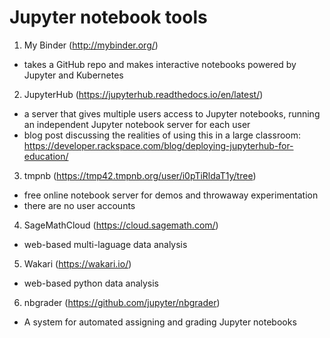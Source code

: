 # Jupyter notebook tools

1. My Binder (http://mybinder.org/)
  - takes a GitHub repo and makes interactive notebooks powered by Jupyter and Kubernetes

2. JupyterHub (https://jupyterhub.readthedocs.io/en/latest/)
  - a server that gives multiple users access to Jupyter notebooks, running an independent Jupyter notebook server for each user
  - blog post discussing the realities of using this in a large classroom: https://developer.rackspace.com/blog/deploying-jupyterhub-for-education/

3. tmpnb (https://tmp42.tmpnb.org/user/i0pTiRldaT1y/tree)
  - free online notebook server for demos and throwaway experimentation
  - there are no user accounts

4. SageMathCloud (https://cloud.sagemath.com/)
  - web-based multi-laguage data analysis

5. Wakari (https://wakari.io/)
  - web-based python data analysis

6. nbgrader (https://github.com/jupyter/nbgrader)
  - A system for automated assigning and grading Jupyter notebooks
